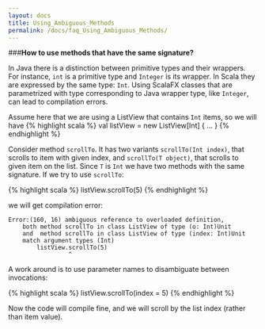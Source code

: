 ```yaml
---
layout: docs
title: Using_Ambiguous_Methods
permalink: /docs/faq_Using_Ambiguous_Methods/
---
```


###**How to use methods that have the same signature?**


In Java there is a distinction between primitive types and their wrappers. For instance, `int` is a primitive type and `Integer` is its wrapper. In Scala they are expressed by the same type: `Int`.  Using ScalaFX classes that are parametrized with type corresponding to Java wrapper type, like `Integer`, can lead to compilation errors.

Assume here that we are using a ListView that contains `Int` items, so we will have
{% highlight scala %}
val listView = new ListView[Int] { ... }
{% endhighlight %}

Consider method `scrollTo`. It has two variants `scrollTo(Int index)`, that scrolls to item with given index, and `scrollTo(T object)`, that scrolls to given item on the list. Since `T` is `Int` we have two methods with the same signature. If we try to use `scrollTo`:

{% highlight scala %}
listView.scrollTo(5)
{% endhighlight %}

we will get compilation error:
    
    Error:(160, 16) ambiguous reference to overloaded definition,
        both method scrollTo in class ListView of type (o: Int)Unit
        and  method scrollTo in class ListView of type (index: Int)Unit
        match argument types (Int)
            listView.scrollTo(5)
                     ^

A work around is to use parameter names to disambiguate between invocations:

{% highlight scala %}
listView.scrollTo(index = 5)
{% endhighlight %}

Now the code will compile fine, and we will scroll by the list index (rather than item value).

